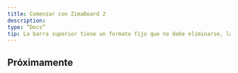 ```yaml
---
title: Comenzar con ZimaBoard 2
description:
type: “Docs”
tip: La barra superior tiene un formato fijo que no debe eliminarse, la descripción es para el artículo, si no se completa, se tomará la primera parte del texto.
---
```

## Próximamente
